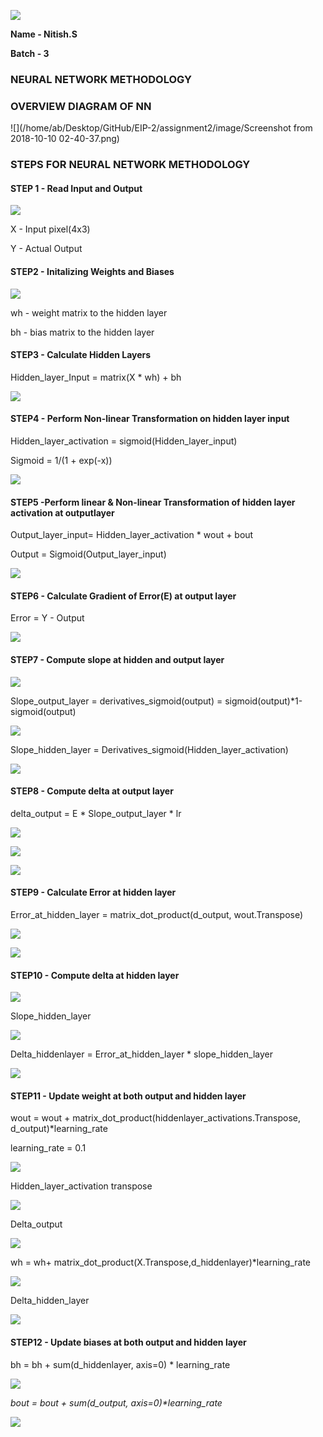 ![](/home/ab/Desktop/GitHub/EIP-2/assignment2/image/APJ.KALAM.jpeg)



**Name - Nitish.S**

**Batch - 3**





###                          NEURAL NETWORK METHODOLOGY



### OVERVIEW DIAGRAM OF NN



![](/home/ab/Desktop/GitHub/EIP-2/assignment2/image/Screenshot from 2018-10-10 02-40-37.png)







### STEPS FOR NEURAL NETWORK METHODOLOGY

#### STEP 1 - Read Input and Output



![](/home/ab/Desktop/GitHub/EIP-2/assignment2/image/step1.png)

X - Input pixel(4x3)

Y - Actual Output









#### **STEP**2  - Initalizing Weights and Biases

![](/home/ab/Desktop/GitHub/EIP-2/assignment2/image/step2.png)



wh - weight matrix to the hidden layer

bh - bias matrix to the hidden layer

  



#### **STEP**3  - Calculate Hidden Layers

Hidden_layer_Input = matrix(X * wh) + bh





![](/home/ab/Desktop/GitHub/EIP-2/assignment2/image/step3.png)





#### **STEP**4  - Perform Non-linear Transformation on hidden layer input

Hidden_layer_activation = sigmoid(Hidden_layer_input)

Sigmoid = 1/(1 + exp(-x))

![](/home/ab/Desktop/GitHub/EIP-2/assignment2/image/step4.png)





#### **STEP**5  -Perform linear & Non-linear Transformation of hidden layer activation at outputlayer



Output_layer_input= Hidden_layer_activation * wout + bout

Output = Sigmoid(Output_layer_input)

![](/home/ab/Desktop/GitHub/EIP-2/assignment2/image/step5.png)









#### **STEP**6  - Calculate Gradient of Error(E) at output layer



Error = Y - Output



![](/home/ab/Desktop/GitHub/EIP-2/assignment2/image/step6.png)







#### **STEP**7  - Compute slope at hidden and output layer



![](/home/ab/Desktop/GitHub/EIP-2/assignment2/image/step7.png)

Slope_output_layer = derivatives_sigmoid(output) = sigmoid(output)*1-sigmoid(output)

![](/home/ab/Desktop/GitHub/EIP-2/assignment2/image/step7a.png)

Slope_hidden_layer = Derivatives_sigmoid(Hidden_layer_activation)

![](/home/ab/Desktop/GitHub/EIP-2/assignment2/image/step7b.png)





#### **STEP**8  - Compute delta at output layer

delta_output = E * Slope_output_layer * lr



![](/home/ab/Desktop/GitHub/EIP-2/assignment2/image/step6.png)

![](/home/ab/Desktop/GitHub/EIP-2/assignment2/image/step7a.png)

![](/home/ab/Desktop/GitHub/EIP-2/assignment2/image/step8.png)





#### **STEP**9  -  Calculate Error at hidden layer

Error_at_hidden_layer = matrix_dot_product(d_output, wout.Transpose)

![](/home/ab/Desktop/GitHub/EIP-2/assignment2/image/step7.png)



![](/home/ab/Desktop/GitHub/EIP-2/assignment2/image/step9.png)





#### **STEP**10  -  Compute delta at hidden  layer

![](/home/ab/Desktop/GitHub/EIP-2/assignment2/image/step7.png)



Slope_hidden_layer

![](/home/ab/Desktop/GitHub/EIP-2/assignment2/image/step7b.png)



Delta_hiddenlayer = Error_at_hidden_layer \* slope_hidden_layer

![](/home/ab/Desktop/GitHub/EIP-2/assignment2/image/step10.png)





#### **STEP**11  -  Update weight at both output and hidden layer



wout = wout + matrix_dot_product(hiddenlayer_activations.Transpose, d_output)*learning_rate

learning_rate = 0.1

![](/home/ab/Desktop/GitHub/EIP-2/assignment2/image/step11.png)





Hidden_layer_activation transpose

![](/home/ab/Desktop/GitHub/EIP-2/assignment2/image/step11c.png)

Delta_output

![](/home/ab/Desktop/GitHub/EIP-2/assignment2/image/step8.png)

wh =  wh+ matrix_dot_product(X.Transpose,d_hiddenlayer)*learning_rate

![](/home/ab/Desktop/GitHub/EIP-2/assignment2/image/step12.png)

Delta_hidden_layer 

![](/home/ab/Desktop/GitHub/EIP-2/assignment2/image/step10.png)







#### **STEP**12  -  Update biases at both output and hidden layer





bh = bh + sum(d_hiddenlayer, axis=0) \* learning_rate

![](/home/ab/Desktop/GitHub/EIP-2/assignment2/image/step12.png)



*bout = bout + sum(d_output, axis=0)\*learning_rate*

![](/home/ab/Desktop/GitHub/EIP-2/assignment2/image/step12a.png)











​             